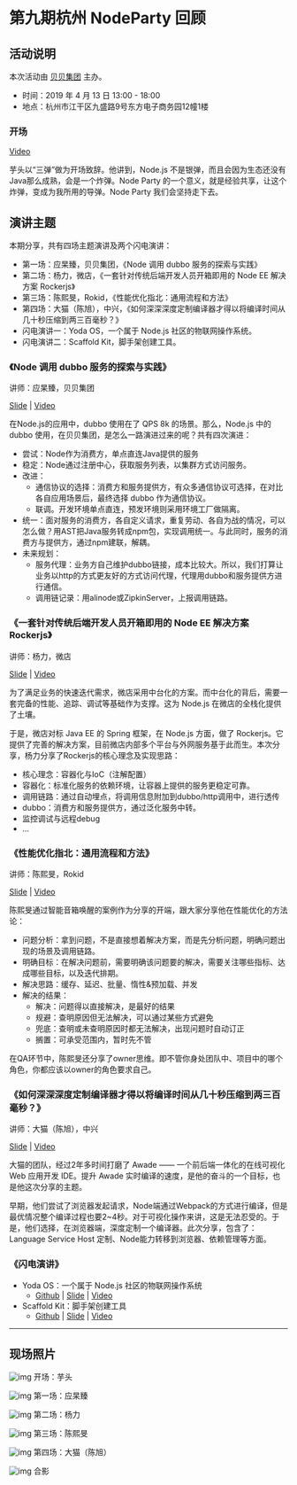 # 第九期杭州 NodeParty 回顾
## 活动说明

本次活动由 [贝贝集团](https://www.beibei.com/) 主办。

* 时间：2019 年 4 月 13 日 13:00 - 18:00
* 地点：杭州市江干区九盛路9号东方电子商务园12幢1楼

### 开场

[Video](https://www.bilibili.com/video/av50093139)

芋头以“三弹”做为开场致辞。他讲到，Node.js 不是银弹，而且会因为生态还没有Java那么成熟，会是一个炸弹。Node Party 的一个意义，就是经验共享，让这个炸弹，变成为我所用的导弹。Node Party 我们会坚持走下去。

## 演讲主题

本期分享，共有四场主题演讲及两个闪电演讲：
* 第一场：应杲臻，贝贝集团，《Node 调用 dubbo 服务的探索与实践》
* 第二场：杨力，微店，《一套针对传统后端开发人员开箱即用的 Node EE 解决方案 Rockerjs》
* 第三场：陈熙旻，Rokid，《性能优化指北：通用流程和方法》
* 第四场：大猫（陈旭），中兴，《如何深深深度定制编译器才得以将编译时间从几十秒压缩到两三百毫秒？》
* 闪电演讲一：Yoda OS，一个属于 Node.js 社区的物联网操作系统。
* 闪电演讲二：Scaffold Kit，脚手架创建工具。

### 《Node 调用 dubbo 服务的探索与实践》
讲师：应杲臻，贝贝集团

[Slide](./slides/np9-1.pdf) | [Video](https://www.bilibili.com/video/av50103392)

在Node.js的应用中，dubbo 使用在了 QPS 8k 的场景。那么，Node.js 中的 dubbo 使用，在贝贝集团，是怎么一路演进过来的呢？共有四次演进：
* 尝试：Node作为消费方，单点直连Java提供的服务
* 稳定：Node通过注册中心，获取服务列表，以集群方式访问服务。
* 改进：
    * 通信协议的选择：消费方和服务提供方，有众多通信协议可选择，在对比各自应用场景后，最终选择 dubbo 作为通信协议。
    * 联调。开发环境单点直连，预发环境则采用环境工厂做隔离。
* 统一：面对服务的消费方，各自定义请求，重复劳动、各自为战的情况，可以怎么做？用AST把Java服务转成npm包，实现调用统一。与此同时，服务的消费方与提供方，通过npm建联，解耦。
* 未来规划：
    * 服务代理：业务方自己维护dubbo链接，成本比较大。所以，我们打算让业务以http的方式更友好的方式访问代理，代理用dubbo和服务提供方进行通信。
    * 调用链记录：用alinode或ZipkinServer，上报调用链路。

### 《一套针对传统后端开发人员开箱即用的 Node EE 解决方案 Rockerjs》
讲师：杨力，微店

[Slide](./slides/np9-2.pdf) | [Video](https://www.bilibili.com/video/av50103796)

为了满足业务的快速迭代需求，微店采用中台化的方案。而中台化的背后，需要一套完备的性能、追踪、调试等基础作为支撑。这为 Node.js 在微店的全栈化提供了土壤。

于是，微店对标 Java EE 的 Spring 框架，在 Node.js 方面，做了 Rockerjs。它提供了完善的解决方案，目前微店内部多个平台与外网服务基于此而生。本次分享，杨力分享了Rockerjs的核心理念及实现思路：
* 核心理念：容器化与IoC（注解配置）
* 容器化：标准化服务的依赖环境，让容器上提供的服务更稳定可靠。
* 调用链路：通过自动埋点，将调用信息附加到dubbo/http调用中，进行透传
* dubbo：消费方和服务提供方，通过泛化服务中转。
* 监控调试与远程debug
* ...

### 《性能优化指北：通用流程和方法》
讲师：陈熙旻，Rokid

[Slide](./slides/np9-3.pdf) | [Video](https://www.bilibili.com/video/av50103736)

陈熙旻通过智能音箱唤醒的案例作为分享的开端，跟大家分享他在性能优化的方法论：
* 问题分析：拿到问题，不是直接想着解决方案，而是先分析问题，明确问题出现的场景及调用链路。
* 明确目标：在解决问题前，需要明确该问题要的解决，需要关注哪些指标、达成哪些目标，以及迭代排期。
* 解决思路：缓存、延迟、批量、惰性&预加载、并发
* 解决的结果：
    * 解决：问题得以直接解决，是最好的结果
    * 规避：查明原因但无法解决，可以通过某些方式避免
    * 兜底：查明或未查明原因时都无法解决，出现问题时自动订正
    * 搁置：可承受范围内，暂时先不管

在QA环节中，陈熙旻还分享了owner思维。即不管你身处团队中、项目中的哪个角色，你都应该以owner的角色要求自己。

### 《如何深深深度定制编译器才得以将编译时间从几十秒压缩到两三百毫秒？》
讲师：大猫（陈旭），中兴

[Slide](./slides/np9-4.pdf) | [Video](https://www.bilibili.com/video/av50113434)

大猫的团队，经过2年多时间打磨了 Awade —— 一个前后端一体化的在线可视化 Web 应用开发 IDE。提升 Awade 实时编译的速度，是他的奋斗的一个目标，也是他这次分享的主题。

早期，他们尝试了浏览器发起请求，Node端通过Webpack的方式进行编译，但是最优情况整个编译过程也要2~4秒。对于可视化操作来讲，这是无法忍受的。于是，他们选择，在浏览器端，深度定制一个编译器。此次分享，包含了：Language Service Host 定制、Node能力转移到浏览器、依赖管理等方面。

### 《闪电演讲》
* Yoda OS：一个属于 Node.js 社区的物联网操作系统
    * [Github](https://github.com/yodaos-project/yodaos) | [Slide](./slides/np9-sd1.pdf) | [Video](https://www.bilibili.com/video/av50098739)
* Scaffold Kit：脚手架创建工具
    * [Github](https://github.com/zhangkaiyulw/scaffold-kit) | [Slide](./slides/np9-sd2.pdf) | [Video](https://www.bilibili.com/video/av50101148)

---

## 现场照片
![img](imgs/o1.JPG)
开场：芋头

![img](imgs/s1.jpeg)
第一场：应杲臻

![img](imgs/s2.jpeg)
第二场：杨力

![img](imgs/s3.jpeg)
第三场：陈熙旻

![img](imgs/s4.jpeg)
第四场：大猫（陈旭）

![img](imgs/all0.JPG)
合影